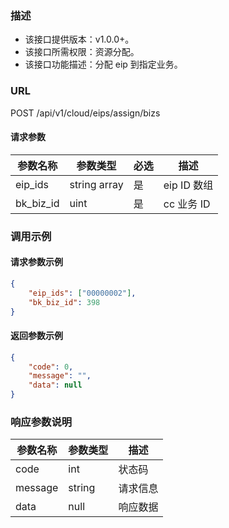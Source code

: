 ### 描述

- 该接口提供版本：v1.0.0+。
- 该接口所需权限：资源分配。
- 该接口功能描述：分配 eip 到指定业务。

### URL

POST /api/v1/cloud/eips/assign/bizs

#### 请求参数
| 参数名称          | 参数类型                           | 必选 | 描述                                                         |
| ----------------- | ---------------------------------- | ---- | ------------------------------------------------------------ |
|eip_ids | string array | 是 | eip ID 数组|
| bk_biz_id | uint | 是 | cc 业务 ID |

### 调用示例
#### 请求参数示例
```json
{
    "eip_ids": ["00000002"],
    "bk_biz_id": 398
}
```

#### 返回参数示例
```json
{
    "code": 0,
    "message": "",
    "data": null
}
```
### 响应参数说明

| 参数名称    | 参数类型   | 描述   |
|---------|--------|------|
| code    | int  | 状态码  |
| message | string | 请求信息 |
| data    | null | 响应数据 |